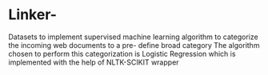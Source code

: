 Linker-
=======
Datasets to implement supervised machine learning algorithm to categorize the incoming web documents to a pre- define broad category
The algorithm chosen to perform this categorization is Logistic Regression which is implemented with the help of NLTK-SCIKIT wrapper
